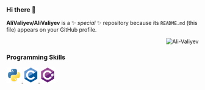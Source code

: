 ### Hi there 👋

**AliValiyev/AliValiyev** is a ✨ _special_ ✨ repository because its `README.md` (this file) appears on your GitHub profile.
<p>&nbsp;<img align="right" src="https://github-readme-stats.vercel.app/api?username=AliValiyev&show_icons=true&locale=en" alt="Ali-Valiyev" /></p>

### Programming Skills

<a href="https://www.python.org" target="_blank" rel="noreferrer"> <img src="https://raw.githubusercontent.com/devicons/devicon/master/icons/python/python-original.svg" alt="python" width="40" height="40"/> </a> <a href="https://www.cprogramming.com/" target="_blank" rel="noreferrer"> <img src="https://raw.githubusercontent.com/devicons/devicon/master/icons/c/c-original.svg" alt="c" width="40" height="40"/> </a> <a href="https://www.w3schools.com/cs/" target="_blank" rel="noreferrer"> <img src="https://raw.githubusercontent.com/devicons/devicon/master/icons/csharp/csharp-original.svg" alt="csharp" width="40" height="40"/>

